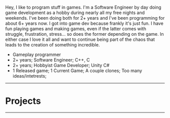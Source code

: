 Hey, I like to program stuff in games. I'm a Software Engineer by day doing game development as a hobby during nearly all my free nights and weekends.  I've been doing both for 2+ years and I've been programming for about 6+ years now. I got into game dev because frankly it's just fun. I have fun playing games and making games, even if the latter comes with struggle, frustration, stress…  so does the former depending on the game. In either case I love it all and want to continue being part of the chaos that leads to the creation of something incredible. 

- Gameplay programmer 
- 2+ years; Software Engineer; C++, C
- 2+ years; Hobbyist Game Developer; Unity C# 
- 1 Released game; 1 Current Game; A couple clones; Too many ideas/intetrests;
<!-- - Played around with LibGDX, Contruct 2; -->

---

# Projects

***
<!-- ### Artificial Infiltration  -->

<!-- ![Artificial Infiltration Icon](/images/artificial_infiltration/ai.png)  -->
<!-- ![Artificial Infiltration Level]({{ site.url }}/assets/level.gif) -->

<!-- #### Assertive Games
- [Trailer](https://youtu.be/uj48ozKSej0)
- [Twitter](https://twitter.com/AItheGame)
- [Youtube](https://www.youtube.com/channel/UCbqlgqA6nxTsqowBu3sfQaA)
- [Steam](https://steamcommunity.com/sharedfiles/filedetails/?id=848107271&searchtext=artificial+infiltration+)
- Get it at [Itch.io](https://assertivegames.itch.io/artificial-infiltration)
- [Facebook](https://www.facebook.com/Artificial-Infiltration-255918264854536/)
- Description of game
	- 2.5D maze platformer
- My time in the project 
   - This is the first team project I participated in. I came in as the programmer while the team was still forming. There was a bit of code around for concept testing which I was quickly told to feel free to overwrite anything. I didn't, I mean it worked why redo it. Instead I expanded it as needed with the changes to the rest of the game. 
	
### House Party
- Photo(s)
- Unstable Studios 
- Description of Game
  - First person environmental destruction game 
- My Time on the project
- Link (Still in development)
![Artificial Infiltration Icon](/images/ai.png)
 -->